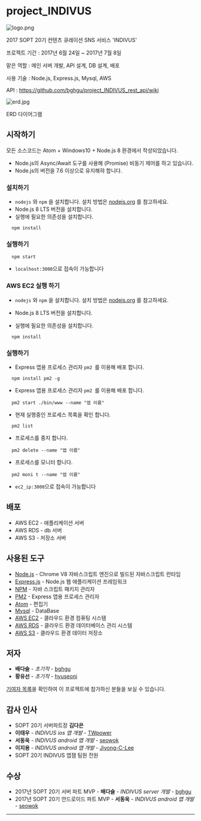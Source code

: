# project_INDIVUS

![logo.png](https://github.com/bghgu/project_INDIVUS_rest_api/blob/master/image/logo.png)

2017 SOPT 20기 컨텐츠 큐레이션 SNS 서비스 'INDIVUS'

프로젝트 기간 : 2017년 6월 24일 ~ 2017년 7월 8일

맡은 역할 : 메인 서버 개발, API 설계, DB 설계, 배포

사용 기술 : Node.js, Express.js, Mysql, AWS

API : https://github.com/bghgu/project_INDIVUS_rest_api/wiki

![erd.jpg](https://github.com/bghgu/project_INDIVUS_rest_api/blob/master/image/erd.jpg)

ERD 다이어그램

## 시작하기

모든 소스코드는 Atom + Windows10 + Node.js 8 환경에서 작성되었습니다.

* Node.js의 Async/Await 도구를 사용해 (Promise) 비동기 제어를 하고 있습니다.
* Node.js의 버전을 7.6 이상으로 유지해햐 합니다.

### 설치하기

- `nodejs` 와 `npm` 을 설치합니다. 설치 방법은 [nodejs.org](https://nodejs.org) 를 참고하세요.
- Node.js 8 LTS 버전을 설치합니다.
- 실행에 필요한 의존성을 설치합니다.

```
  npm install
```
### 실행하기

```
  npm start
```

* `localhost:3000`으로 접속이 가능합니다

### AWS EC2 실행 하기

- `nodejs` 와 `npm` 을 설치합니다. 설치 방법은 [nodejs.org](https://nodejs.org) 를 참고하세요.
- Node.js 8 LTS 버전을 설치합니다.


- 실행에 필요한 의존성을 설치합니다.

```
  npm install
```

### 실행하기

* Express 앱용 프로세스 관리자 `pm2 `를 이용해 배포 합니다.

```
  npm install pm2 -g
```

* Express 앱용 프로세스 관리자 `pm2 `를 이용해 배포 합니다.

```
  pm2 start ./bin/www --name "앱 이름"
```

- 현재 실행중인 프로세스 목록을 확인 합니다.

```
  pm2 list
```

- 프로세스를 중지 합니다.

```
  pm2 delete --name "앱 이릅"
```

- 프로세스를 모니터 합니다.

```
  pm2 moni t --name "앱 이름"
```

* `ec2_ip:3000`으로 접속이 가능합니다

## 배포

* AWS EC2 - 애플리케이션 서버
* AWS RDS - db 서버
* AWS S3 - 저장소 서버

## 사용된 도구

* [Node.js](https://nodejs.org/ko/) - Chrome V8 자바스크립트 엔진으로 빌드된 자바스크립트 런타임
* [Express.js](http://expressjs.com/ko/) - Node.js 웹 애플리케이션 프레임워크
* [NPM](https://rometools.github.io/rome/) - 자바 스크립트 패키지 관리자
* [PM2](http://pm2.keymetrics.io/) - Express 앱용 프로세스 관리자
* [Atom](https://atom.io/) - 편집기
* [Mysql](https://www.mysql.com/) - DataBase
* [AWS EC2](https://aws.amazon.com/ko/ec2/?sc_channel=PS&sc_campaign=acquisition_KR&sc_publisher=google&sc_medium=english_ec2_b&sc_content=ec2_e&sc_detail=aws%20ec2&sc_category=ec2&sc_segment=177228231544&sc_matchtype=e&sc_country=KR&s_kwcid=AL!4422!3!177228231544!e!!g!!aws%20ec2&ef_id=WkRozwAAAnO-lPWy:20180412120123:s) - 클라우드 환경 컴퓨팅 시스템
* [AWS RDS](https://aws.amazon.com/ko/rds/) - 클라우드 환경 데이터베이스 관리 시스템
* [AWS S3](https://aws.amazon.com/ko/s3/?sc_channel=PS&sc_campaign=acquisition_KR&sc_publisher=google&sc_medium=english_s3_b&sc_content=s3_e&sc_detail=aws%20s3&sc_category=s3&sc_segment=177211245240&sc_matchtype=e&sc_country=KR&s_kwcid=AL!4422!3!177211245240!e!!g!!aws%20s3&ef_id=WkRozwAAAnO-lPWy:20180412120059:s) - 클라우드 환경 데이터 저장소

## 저자

* **배다슬** - *초기작* - [bghgu](https://github.com/bghgu)
* **황유선** - *초기작* - [hyuseoni](https://github.com/hyuseoni)


[기여자 목록](https://github.com/bghgu/project_INDIVUS_rest_api/graphs/contributors)을 확인하여 이 프로젝트에 참가하신 분들을 보실 수 있습니다.

## 감사 인사

* SOPT 20기 서버파트장 **김다은**
* **이태우** - *INDIVUS ios 앱 개발* - [TWpower](https://github.com/TWpower)
* **서동욱** - *INDIVUS android 앱 개발* - [seowok](https://github.com/seowok)
* **이지용** - *INDIVUS android 앱 개발* - [Jiyong-C-Lee](https://github.com/Jiyong-C-Lee)
* SOPT 20기 INDIVUS 앱잼 팀원 전원

## 수상

- 2017년 SOPT 20기 서버 파트 MVP - **배다슬** - *INDIVUS server 개발* - [bghgu](https://github.com/bghgu)
- 2017년 SOPT 20기 안드로이드 파트 MVP - **서동욱** - *INDIVUS android 앱 개발* - [seowok](https://github.com/seowok)

------